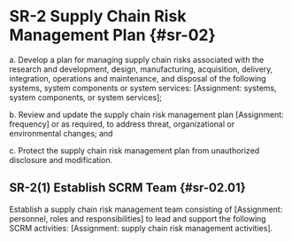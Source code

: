 # SR-2 Supply Chain Risk Management Plan {#sr-02}

a. Develop a plan for managing supply chain risks associated with the research and development, design, manufacturing, acquisition, delivery, integration, operations and maintenance, and disposal of the following systems, system components or system services: [Assignment: systems, system components, or system services];

b. Review and update the supply chain risk management plan [Assignment: frequency] or as required, to address threat, organizational or environmental changes; and

c. Protect the supply chain risk management plan from unauthorized disclosure and modification.

## SR-2(1) Establish SCRM Team {#sr-02.01}

Establish a supply chain risk management team consisting of [Assignment: personnel, roles and responsibilities] to lead and support the following SCRM activities: [Assignment: supply chain risk management activities].

